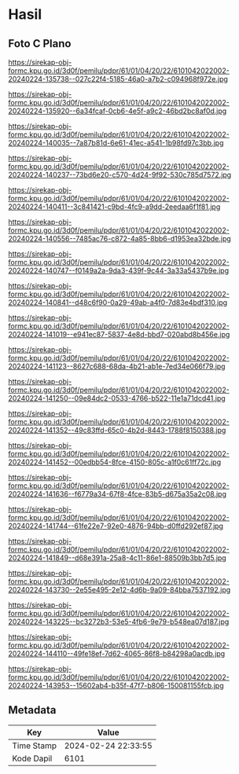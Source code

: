 # Hasil

## Foto C Plano

https://sirekap-obj-formc.kpu.go.id/3d0f/pemilu/pdpr/61/01/04/20/22/6101042022002-20240224-135738--027c22f4-5185-46a0-a7b2-c094968f972e.jpg

https://sirekap-obj-formc.kpu.go.id/3d0f/pemilu/pdpr/61/01/04/20/22/6101042022002-20240224-135920--6a34fcaf-0cb6-4e5f-a9c2-46bd2bc8af0d.jpg

https://sirekap-obj-formc.kpu.go.id/3d0f/pemilu/pdpr/61/01/04/20/22/6101042022002-20240224-140035--7a87b81d-6e61-41ec-a541-1b98fd97c3bb.jpg

https://sirekap-obj-formc.kpu.go.id/3d0f/pemilu/pdpr/61/01/04/20/22/6101042022002-20240224-140237--73bd6e20-c570-4d24-9f92-530c785d7572.jpg

https://sirekap-obj-formc.kpu.go.id/3d0f/pemilu/pdpr/61/01/04/20/22/6101042022002-20240224-140411--3c841421-c9bd-4fc9-a9dd-2eedaa6f1f81.jpg

https://sirekap-obj-formc.kpu.go.id/3d0f/pemilu/pdpr/61/01/04/20/22/6101042022002-20240224-140556--7485ac76-c872-4a85-8bb6-d1953ea32bde.jpg

https://sirekap-obj-formc.kpu.go.id/3d0f/pemilu/pdpr/61/01/04/20/22/6101042022002-20240224-140747--f0149a2a-9da3-439f-9c44-3a33a5437b9e.jpg

https://sirekap-obj-formc.kpu.go.id/3d0f/pemilu/pdpr/61/01/04/20/22/6101042022002-20240224-140841--d48c6f90-0a29-49ab-a4f0-7d83e4bdf310.jpg

https://sirekap-obj-formc.kpu.go.id/3d0f/pemilu/pdpr/61/01/04/20/22/6101042022002-20240224-141019--e941ec87-5837-4e8d-bbd7-020abd8b456e.jpg

https://sirekap-obj-formc.kpu.go.id/3d0f/pemilu/pdpr/61/01/04/20/22/6101042022002-20240224-141123--8627c688-68da-4b21-ab1e-7ed34e066f79.jpg

https://sirekap-obj-formc.kpu.go.id/3d0f/pemilu/pdpr/61/01/04/20/22/6101042022002-20240224-141250--09e84dc2-0533-4766-b522-11e1a71dcd41.jpg

https://sirekap-obj-formc.kpu.go.id/3d0f/pemilu/pdpr/61/01/04/20/22/6101042022002-20240224-141352--49c83ffd-65c0-4b2d-8443-1788f8150388.jpg

https://sirekap-obj-formc.kpu.go.id/3d0f/pemilu/pdpr/61/01/04/20/22/6101042022002-20240224-141452--00edbb54-8fce-4150-805c-a1f0c61ff72c.jpg

https://sirekap-obj-formc.kpu.go.id/3d0f/pemilu/pdpr/61/01/04/20/22/6101042022002-20240224-141636--f6779a34-67f8-4fce-83b5-d675a35a2c08.jpg

https://sirekap-obj-formc.kpu.go.id/3d0f/pemilu/pdpr/61/01/04/20/22/6101042022002-20240224-141744--61fe22e7-92e0-4876-94bb-d0ffd292ef87.jpg

https://sirekap-obj-formc.kpu.go.id/3d0f/pemilu/pdpr/61/01/04/20/22/6101042022002-20240224-141849--d68e391a-25a8-4c11-86e1-88509b3bb7d5.jpg

https://sirekap-obj-formc.kpu.go.id/3d0f/pemilu/pdpr/61/01/04/20/22/6101042022002-20240224-143730--2e55e495-2e12-4d6b-9a09-84bba7537192.jpg

https://sirekap-obj-formc.kpu.go.id/3d0f/pemilu/pdpr/61/01/04/20/22/6101042022002-20240224-143225--bc3272b3-53e5-4fb6-9e79-b548ea07d187.jpg

https://sirekap-obj-formc.kpu.go.id/3d0f/pemilu/pdpr/61/01/04/20/22/6101042022002-20240224-144110--49fe18ef-7d62-4065-86f8-b84298a0acdb.jpg

https://sirekap-obj-formc.kpu.go.id/3d0f/pemilu/pdpr/61/01/04/20/22/6101042022002-20240224-143953--15602ab4-b35f-47f7-b806-150081155fcb.jpg


## Metadata

| Key        | Value               |
| ---------- | ------------------- |
| Time Stamp | 2024-02-24 22:33:55 |
| Kode Dapil | 6101                |



